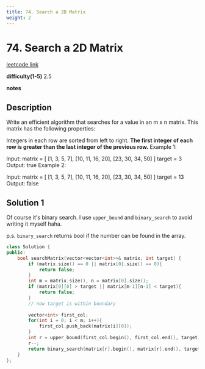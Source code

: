 ```yaml
---
title: 74. Search a 2D Matrix
weight: 2
---
```

# 74. Search a 2D Matrix

[leetcode link](https://leetcode.com/problems/search-a-2d-matrix/)

**difficulty(1-5)** 
2.5

**notes**   

## Description

Write an efficient algorithm that searches for a value in an m x n matrix. This matrix has the following properties:

Integers in each row are sorted from left to right.
**The first integer of each row is greater than the last integer of the previous row.**
Example 1:

Input:
matrix = [
  [1,   3,  5,  7],
  [10, 11, 16, 20],
  [23, 30, 34, 50]
]
target = 3
Output: true
Example 2:

Input:
matrix = [
  [1,   3,  5,  7],
  [10, 11, 16, 20],
  [23, 30, 34, 50]
]
target = 13
Output: false

## Solution 1

Of course it's binary search. I use `upper_bound` and `binary_search` to avoid writing it myself haha.

p.s. `binary_search` returns bool if the number can be found in the array.

```c++
class Solution {
public:
    bool searchMatrix(vector<vector<int>>& matrix, int target) {
        if (matrix.size() == 0 || matrix[0].size() == 0){
            return false;
        }
        int m = matrix.size(), n = matrix[0].size();
        if (matrix[0][0] > target || matrix[m-1][n-1] < target){
            return false;
        }
        // now target is within boundary
        
        vector<int> first_col;
        for(int i = 0; i < m; i++){
            first_col.push_back(matrix[i][0]);
        }
        int r = upper_bound(first_col.begin(), first_col.end(), target) - first_col.begin();
        r--;
        return binary_search(matrix[r].begin(), matrix[r].end(), target);        
    }
};
```



